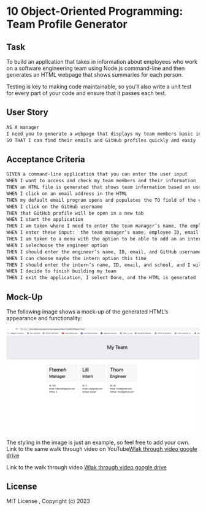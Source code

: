 # 10 Object-Oriented Programming: Team Profile Generator

## Task

To build an application that takes in information about employees who work on a software engineering team using Node.js command-line and then generates an HTML webpage that shows summaries for each person. 


Testing is key to making code maintainable, so you’ll also write a unit test for every part of your code and ensure that it passes each test.


## User Story

```md
AS A manager
I need you to generate a webpage that displays my team members basic info
SO THAT I can find their emails and GitHub profiles quickly and easiy
```

## Acceptance Criteria

```md
GIVEN a command-line application that you can enter the user input
WHEN I want to access and check my team members and their information
THEN an HTML file is generated that shows team information based on user input
WHEN I click on an email address in the HTML
THEN my default email program opens and populates the TO field of the email with the address
WHEN I click on the GitHub username
THEN that GitHub profile will be open in a new tab
WHEN I start the application
THEN I am taken where I need to enter the team manager’s name, the employee ID, their email address, and office number
WHEN I enter these input:  the team manager’s name, employee ID, email address, and office number
THEN I am taken to a menu with the option to be able to add an an intern or an engineer or to finish building my team by put the arrow on done
WHEN I selechoose the engineer option
THEN I should enter the engineer’s name, ID, email, and GitHub username, and I am taken back to the menu
WHEN I can choose maybe the intern option this time
THEN I should enter the intern’s name, ID, email, and school, and I will be taken back to the menu
WHEN I decide to finish building my team
THEN I exit the application, I select Done, and the HTML is generated
```

## Mock-Up

The following image shows a mock-up of the generated HTML’s appearance and functionality:

![HTML webpage titled “My Team” features five boxes listing employee names, titles, and other key info.](./Assets/Team%20Profile.png)

The styling in the image is just an example, so feel free to add your own.
Link to the same walk through video on YouTube[Wlak through video google drive](https://youtu.be/DyZ9hra8ROQ)

Link to the walk through video [Wlak through video google drive](https://drive.google.com/file/d/1cXLEheyW2b-E2eAYqFmqv16PQyeRrboI/view) 



## License

MIT License , Copyright (c) 2023 